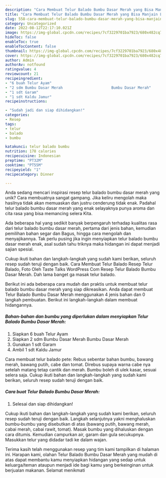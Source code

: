 ```yaml
---
description: "Cara Membuat Telur Balado Bumbu Dasar Merah yang Bisa Manjain Lidah"
title: "Cara Membuat Telur Balado Bumbu Dasar Merah yang Bisa Manjain Lidah"
slug: 558-cara-membuat-telur-balado-bumbu-dasar-merah-yang-bisa-manjain-lidah
category: Uncategorized
date: 2022-08-12T22:17:10.021Z
image: https://img-global.cpcdn.com/recipes/7cf3229701ba7923/680x482cq70/telur-balado-bumbu-dasar-merah-foto-resep-utama.jpg
hideToc: false
enableToc: true
enableTocContent: false
thumbnail: https://img-global.cpcdn.com/recipes/7cf3229701ba7923/680x482cq70/telur-balado-bumbu-dasar-merah-foto-resep-utama.jpg
cover: https://img-global.cpcdn.com/recipes/7cf3229701ba7923/680x482cq70/telur-balado-bumbu-dasar-merah-foto-resep-utama.jpg
author: Admin
authorAv: notfound
ratingvalue: 4
reviewcount: 21
recipeingredient:
- "6 buah Telur Ayam"
- "2 sdm Bumbu Dasar Merah                      Bumbu Dasar Merah"
- "1 sdt Garam"
- "1 sdt Kaldu Jamur"
recipeinstructions:

- "Sudah jadi dan siap dihidangkan!"
categories:
- Resep
tags:
- telur
- balado
- bumbu

katakunci: telur balado bumbu 
nutrition: 178 calories
recipecuisine: Indonesian
preptime: "PT32M"
cooktime: "PT55M"
recipeyield: "1"
recipecategory: Dinner

---
```





Anda sedang mencari inspirasi resep telur balado bumbu dasar merah yang unik? Cara membuatnya sangat gampang. Jika keliru mengolah maka hasilnya tidak akan memuaskan dan justru cenderung tidak enak. Padahal telur balado bumbu dasar merah yang enak selayaknya punya aroma dan cita rasa yang bisa memancing selera Kita.





Ada beberapa hal yang sedikit banyak berpengaruh terhadap kualitas rasa dari telur balado bumbu dasar merah, pertama dari jenis bahan, kemudian pemilihan bahan segar dan Bagus, hingga cara mengolah dan menyajikannya. Tak perlu pusing jika ingin menyiapkan telur balado bumbu dasar merah enak,      asal sudah tahu triknya maka hidangan ini dapat menjadi sajian spesial.














Cukup ikuti bahan dan langkah-langkah yang sudah kami berikan, seluruh resep sudah teruji dengan baik. Cara Membuat Telur Balado Resep Telur Balado, Foto Oleh Taste Talks WordPress Com Resep Telur Balado Bumbu Dasar Merah. Dah lama banget ga masak telur balado.






Berikut ini ada beberapa cara mudah dan praktis untuk membuat telur balado bumbu dasar merah yang siap dikreasikan. Anda dapat membuat Telur Balado Bumbu Dasar Merah menggunakan 4 jenis bahan dan 0 langkah pembuatan. Berikut ini langkah-langkah dalam membuat hidangannya.

<!--inarticleads1-->

##### Bahan-bahan dan bumbu yang diperlukan dalam menyiapkan Telur Balado Bumbu Dasar Merah:

1. Siapkan 6 buah Telur Ayam
1. Siapkan 2 sdm Bumbu Dasar Merah                      Bumbu Dasar Merah
1. Gunakan 1 sdt Garam
1. Ambil 1 sdt Kaldu Jamur


Cara membuat telur balado pete: Rebus sebentar bahan bumbu, bawang merah, bawang putih, cabe dan tomat. Direbus supaya warna cabe nya setelah matang tetap cantik dan merah. Bumbu boleh di ulek kasar, sesuai selera saja. Cukup ikuti bahan dan langkah-langkah yang sudah kami berikan, seluruh resep sudah teruji dengan baik. 

<!--inarticleads2-->

##### Cara buat Telur Balado Bumbu Dasar Merah:


1. Selesai dan siap dihidangkan!

Cukup ikuti bahan dan langkah-langkah yang sudah kami berikan, seluruh resep sudah teruji dengan baik. Langkah selanjutnya yakni menghaluskan bumbu-bumbu yang disebutkan di atas (bawang putih, bawang merah, cabai merah, cabai rawit, tomat). Masak bumbu yang dihaluskan dengan cara ditumis. Kemudian campurkan air, garam dan gula secukupnya. Masukkan telur yang didadar tadi ke dalam wajan. 

Terima kasih telah menggunakan resep yang tim kami tampilkan di halaman ini. Harapan kami, olahan Telur Balado Bumbu Dasar Merah yang mudah di atas dapat membantu kamu menyiapkan hidangan yang sedap untuk keluarga/teman ataupun menjadi ide bagi kamu yang berkeinginan untuk berjualan makanan. Selamat menikmati

